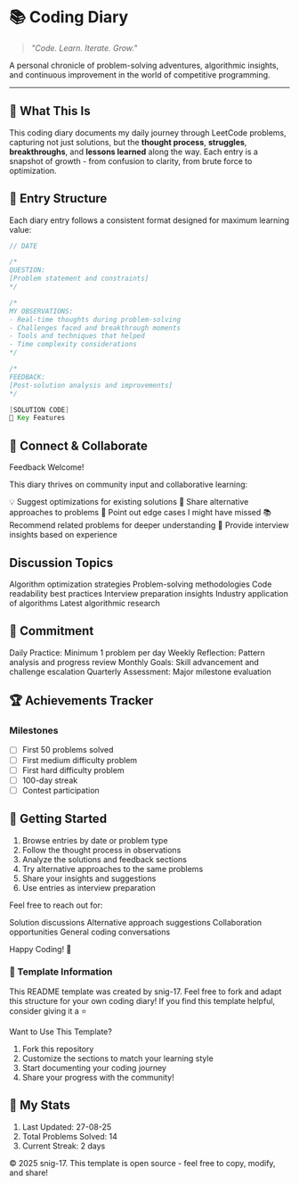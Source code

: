 # 📚 Coding Diary

> _"Code. Learn. Iterate. Grow."_

A personal chronicle of problem-solving adventures, algorithmic insights, and continuous improvement in the world of competitive programming.

---

## 🎯 What This Is

This coding diary documents my daily journey through LeetCode problems, capturing not just solutions, but the **thought process**, **struggles**, **breakthroughs**, and **lessons learned** along the way. Each entry is a snapshot of growth - from confusion to clarity, from brute force to optimization.

## 📖 Entry Structure

Each diary entry follows a consistent format designed for maximum learning value:

```java
// DATE

/*
QUESTION:
[Problem statement and constraints]
*/

/*
MY OBSERVATIONS:
- Real-time thoughts during problem-solving
- Challenges faced and breakthrough moments
- Tools and techniques that helped
- Time complexity considerations
*/

/*
FEEDBACK:
[Post-solution analysis and improvements]
*/

[SOLUTION CODE]
🚀 Key Features

```

## 🔗 Connect & Collaborate

Feedback Welcome!

This diary thrives on community input and collaborative learning:

💡 Suggest optimizations for existing solutions
🤔 Share alternative approaches to problems
🐛 Point out edge cases I might have missed
📚 Recommend related problems for deeper understanding
🎯 Provide interview insights based on experience

## Discussion Topics

Algorithm optimization strategies
Problem-solving methodologies
Code readability best practices
Interview preparation insights
Industry application of algorithms
Latest algorithmic research

## 📅 Commitment

Daily Practice: Minimum 1 problem per day
Weekly Reflection: Pattern analysis and progress review
Monthly Goals: Skill advancement and challenge escalation
Quarterly Assessment: Major milestone evaluation

## 🏆 Achievements Tracker

### Milestones

- [ ] First 50 problems solved
- [ ] First medium difficulty problem
- [ ] First hard difficulty problem
- [ ] 100-day streak
- [ ] Contest participation

## 🚀 Getting Started

1. Browse entries by date or problem type
2. Follow the thought process in observations
3. Analyze the solutions and feedback sections
4. Try alternative approaches to the same problems
5. Share your insights and suggestions
6. Use entries as interview preparation

Feel free to reach out for:

Solution discussions
Alternative approach suggestions
Collaboration opportunities
General coding conversations

Happy Coding! 🚀

### 📄 Template Information

This README template was created by snig-17. Feel free to fork and adapt this structure for your own coding diary! If you find this template helpful, consider giving it a ⭐️

Want to Use This Template?

1. Fork this repository
2. Customize the sections to match your learning style
3. Start documenting your coding journey
4. Share your progress with the community!

## 🚀 My Stats

1. Last Updated: 27-08-25
1. Total Problems Solved: 14
1. Current Streak: 2 days

© 2025 snig-17. This template is open source - feel free to copy, modify, and share!
